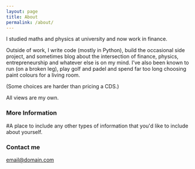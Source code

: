 ```yaml
---
layout: page
title: About
permalink: /about/
---
```

I studied maths and physics at university and now work in finance.

Outside of work, I write code (mostly in Python), build the occasional side project, and sometimes blog about the intersection of finance, physics, entrepreneurship and whatever else is on my mind. I’ve also been known to run (on a broken leg), play golf and padel and spend far too long choosing paint colours for a living room.

(Some choices are harder than pricing a CDS.)

All views are my own.

### More Information

#A place to include any other types of information that you'd like to include about yourself.

### Contact me

[email@domain.com](mailto:email@domain.com)
